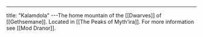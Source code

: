 ---
title: "Kalamdola"
---The home mountain of the [[Dwarves]] of [[Gethsemane]]. Located in [[The Peaks of Myth'ira]]. For more information see [[Mod Dranor]].